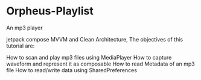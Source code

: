 # Orpheus-Playlist
An mp3 player


jetpack compose MVVM and Clean Architecture,  The objectives of this tutorial are:

How to scan and play mp3 files using MediaPlayer
How to capture waveform and represent it as composable
How to read Metadata of an mp3 file
How to read/write data using SharedPreferences
